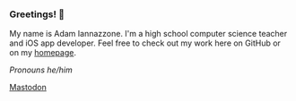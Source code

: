 ### Greetings! 👋

My name is Adam Iannazzone. I'm a high school computer science teacher and iOS app developer.
Feel free to check out my work here on GitHub or on my [homepage](https://apps.iannaz.zone).

_Pronouns he/him_

<a rel="me" href="https://csed.social/@aiannazzone">Mastodon</a>
